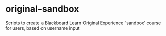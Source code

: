 # original-sandbox
Scripts to create a Blackboard Learn Original Experience 'sandbox' course for users, based on username input
